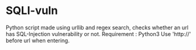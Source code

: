 # SQLI-vuln
Python script made using urllib and regex search, checks whether an url has SQL-Injection vulnerability or not.
Requirement : Python3
Use 'http://' before url when entering.
